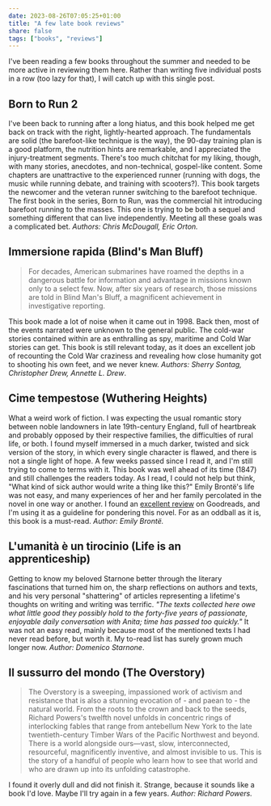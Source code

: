 ```yaml
---
date: 2023-08-26T07:05:25+01:00
title: "A few late book reviews"
share: false
tags: ["books", "reviews"]
---
```

I've been reading a few books throughout the summer and needed to be more active in reviewing them here. Rather than
writing five individual posts in a row (too lazy for that), I will catch up with this single post.

## Born to Run 2
I've been back to running after a long hiatus, and this book helped me get back on track with the right, lightly-hearted
approach. The fundamentals are solid (the barefoot-like technique is the way), the 90-day training plan is a good
platform, the nutrition hints are remarkable, and I appreciated the injury-treatment segments. There's too much chitchat
for my liking, though, with many stories, anecdotes, and non-technical, gospel-like content. Some chapters are
unattractive to the experienced runner (running with dogs, the music while running debate, and training with scooters?).
This book targets the newcomer and the veteran runner switching to the barefoot technique. The first book in the series,
Born to Run, was the commercial hit introducing barefoot running to the masses. This one is trying to be both a sequel
and something different that can live independently. Meeting all these goals was a complicated bet. *Authors: Chris
McDougall, Eric Orton.*

## Immersione rapida (Blind's Man Bluff)
> For decades, American submarines have roamed the depths in a dangerous battle for information and advantage in
> missions known only to a select few. Now, after six years of research, those missions are told in Blind Man's Bluff, a
> magnificent achievement in investigative reporting.

This book made a lot of noise when it came out in 1998. Back then, most of the events narrated were unknown to the
general public. The cold-war stories contained within are as enthralling as spy, maritime and Cold War stories can get.
This book is still relevant today, as it does an excellent job of recounting the Cold War craziness and revealing how
close humanity got to shooting his own feet, and we never knew. *Authors: Sherry Sontag, Christopher Drew, Annette L.
Drew*.

## Cime tempestose (Wuthering Heights)
What a weird work of fiction. I was expecting the usual romantic story between noble landowners in late 19th-century
England, full of heartbreak and probably opposed by their respective families, the difficulties of rural life, or both.
I found myself immersed in a much darker, twisted and sick version of the story, in which every single character is
flawed, and there is not a single light of hope. A few weeks passed since I read it, and I'm still trying to come to
terms with it. This book was well ahead of its time (1847) and still challenges the readers today. As I read, I could
not help but think, "What kind of sick author would write a thing like this?" Emily Brontë's life was not easy, and many
experiences of her and her family percolated in the novel in one way or another. I found an [excellent review][1] on
Goodreads, and I'm using it as a guideline for pondering this novel. For as an oddball as it is, this book is a
must-read. *Author: Emily Brontë.*

## L'umanità è un tirocinio (Life is an apprenticeship)
Getting to know my beloved Starnone better through the literary fascinations that turned him on, the sharp reflections
on authors and texts, and his very personal "shattering" of articles representing a lifetime's thoughts on writing and
writing was terrific. *"The texts collected here owe what little good they possibly hold to the forty-five years of
passionate, enjoyable daily conversation with Anita; time has passed too quickly."* It was not an easy read, mainly
because most of the mentioned texts I had never read before, but worth it. My to-read list has surely grown much longer
now. *Author: Domenico Starnone*.

## Il sussurro del mondo (The Overstory)
> The Overstory is a sweeping, impassioned work of activism and resistance that is also a stunning evocation of - and
> paean to - the natural world. From the roots to the crown and back to the seeds, Richard Powers's twelfth novel
> unfolds in concentric rings of interlocking fables that range from antebellum New York to the late twentieth-century
> Timber Wars of the Pacific Northwest and beyond. There is a world alongside ours—vast, slow, interconnected,
> resourceful, magnificently inventive, and almost invisible to us. This is the story of a handful of people who learn
> how to see that world and who are drawn up into its unfolding catastrophe.

I found it overly dull and did not finish it. Strange, because it sounds like a book I'd love. Maybe I'll try again in a
few years. *Author: Richard Powers.*



[1]: https://www.goodreads.com/review/show/4840111965
 [rss]: https://nicolaiarocci.com/index.xml
 [m]: https://fosstodon.org/@nicola
 [nl]: https://buttondown.email/nicolaiarocci
